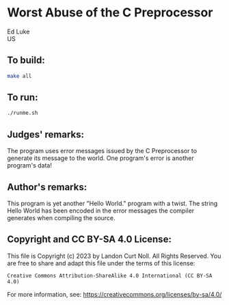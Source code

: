 # Worst Abuse of the C Preprocessor

Ed Luke  
US


## To build:

```sh
make all
```


## To run:

```sh
./runme.sh
```


## Judges' remarks:

The program uses error messages issued by the C Preprocessor to
generate its message to the world.  One program's error is another 
program's data!


## Author's remarks:

This program is yet another "Hello World." program with a twist.  The
string Hello World has been encoded in the error messages the compiler
generates when compiling the source.


## Copyright and CC BY-SA 4.0 License:

This file is Copyright (c) 2023 by Landon Curt Noll.  All Rights Reserved.
You are free to share and adapt this file under the terms of this license:

    Creative Commons Attribution-ShareAlike 4.0 International (CC BY-SA 4.0)

For more information, see: https://creativecommons.org/licenses/by-sa/4.0/
